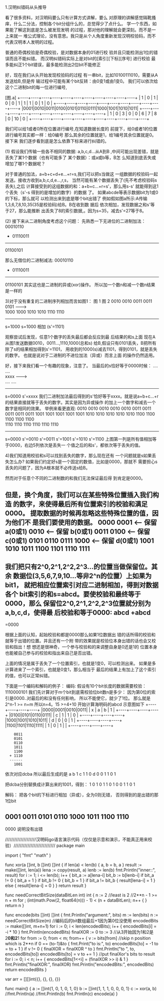 
 1.汉明纠错码从头推导

  看了很多资料，对汉明码要么只有计算方式讲解，要么
  对原理的讲解感觉隔靴搔痒，什么二分法，控制各个bit分组什么的，总觉得少了点什么。
  学一个东西，如果能了解这到底是怎么被发现发明
  的过程，那对他的理解就会更深刻。而不是一上来就一
  堆公式理论，没有意思。我只是从个人角度重新发现汉明校验码，而不代表汉明本人发明的过程。
  

  普通的奇偶校验是奇偶校验，是对数据本身的01进行校
  验并且只能检测出1位的错误而且不能纠错。
  而汉明纠错码实际上是对bit的[索引][下标][序号]
  进行校验
  最多能纠正1个bit错误，最多能检测出2位bit不能修正

  好，现在我们从头开始发现校验码的过程
  有一串bit，比如10100111010，需要从A发送给B,但是传
  输过程中可能有某个bit反转：由0变1或由1变0。
  我们可以依次给这个二进制bit的每一位进行编号,
  
  [图.a]
+----+----+----+----+----+----+----+----+----+----+----+
| 1  | 0  | 1  | 0  | 0  | 1  | 1  | 1  | 0  | 1  | 0  |
+----+----+----+----+----+----+----+----+----+----+----+
|0001|0010|0011|0100|0101|0110|0111|1000|1001|1010|1011|
+----+----+----+----+----+----+----+----+----+----+----+
| 1  | 0  | 3  | 0  | 0  | 6  | 7  | 8  | 0  | 10 | 0  |
+----+----+----+----+----+----+----+----+----+----+----+

我们可以给1或者0所在位置进行编号,在知道数据长度的
前提下，给0或者1的位置进行编号其实都一样：给0编号
那么其余的位置就是1，给1编号其余位置就是0。接下来
我们逐步看到底是怎么依靠下标来进行纠错的。

(1) 假设我们传输一些各不相同的数据: a,b,c,d...从A到B
,中间可能出现差错，就是丢失了某1个数据（也有可能多了
某个数据）：或a或b等，B怎
么知道到底丢失或增加了哪1个数据呢？

对于普通的加法，a+b+c+d+e...+r=s,我们可以把s当做这
一组数据的校验码一起发送。接收方收到a,b,c,d,e...,r,s，
当然可能有某个数据丢失了(先不考虑校验码s丢失),之后
计算接受到的这组数据的和：a+b+c...+r=s'，那么用s-s'
就能得到这1个丢失（s'-s 得到的是增加的数字）的数据
了。 如果abcde等表示数据bit为1或0的下标，那么就可
以检测出来到底是哪个bit出错了
 例如假如图a所示:A传输1,3,6,7,8,10,35(35是校验码)给B。B在收到数
 据后 依次相加，发现数据之和s'等于27，那么能推断
 出丢失了8的索引数据,。因为s=35，减去s'=27等于8。

(2) 接下来从二进制角度考虑这个问题：
先熟悉一下无进位的二进制加法：
  00010110
+ 01110011
-----------
  01100101

  那么无借位的二进制减法:
  00010110
- 01110011
-----------
  01100101
其实这也是二进制的异或(xor)操作。
所以加一个数n和减一个数n结果是一样的
 
3)对于没有重复的二进制序列相加而言如图1：
    图 1               图 2
    0010               0010
    0011               0011
    0101     --->     
    1000               1000
    1010               1010
    1110               1110
---------            ------
  s=1000             s=1000
              相加 (s'=1101)
 
 观察尝试后发现，任意1个数字的丢失最后都会反应到最
 后结果的和s上面
现在A从图1发送数据0010，0011...,1110,1000(总和s) 给B,假设只有0101丢失，B把所有除了s的结果相加得到s'=1101，
用收到的1000(s)减去1101，得到0101，就是丢失的数字。
也就是说对于二进制的不进位加法（异或）而言上面
的操作仍然适用。

好，接下来我们看一个有趣的现象，注意了。
当最后的s恰好等于0000时候：
    ....          ....   
    xxxx   --->        
    ....          .... 
---------     ---------
  s=0000       s'=xxxx
我们二进制加法最后得到的s'恰好等于xxxx。就是说a+b+c...+r的结果直接就等于丢失的数字。其实是因为异或操作
的加上一个数字和减去一个数字是相同的效果。
举例来看更直观:
  0010             0010    0010     0010    0010 
  0011     0011            0011     0011    0011 
  1001     1001    1001             1001    1001 
  1010     1010    1010    1010             1010 
  1100     1100    1100    1100     1100         
  1110     1110    1110    1110     1110    1110 
-------  ------- ------- -------  ------- -------
s=0000  s'=0010 s'=0011 s'=1001  s'=1010 s'=1100 
上图第一列是所有值相加等于0000，右边5列依次是丢失一
个值之后的和s'，都依次等于丢失的值。

4)我们知道用校验和s可以找到丢失的数字，那么现在还有
一个问题就是s如果丢失怎么办?
如果我们约定好s是一个固定的数值，比如是0000，那就不
需要担心s丢失的问题了，因为A根本就不必传送s给B。

然而对于任意个不同的二进制数的和我们无法保证最后得
到肯定是0000。

但是，换个角度，我们可以在某些特殊位置插入我们构造
的数字，来使得最后所有位置索引的校验和满足0000。
提取数据的时候再忽略这些特殊位置的值，因为他们不
是我们要使用的数据。
  0000
  0001  <-- 保留 a(0或1)
  0010  <-- 保留 b(0或1)
  0011 
  0100  <-- 保留 c(0或1)
  0101
  0110
  0111
  1000  <-- 保留 d(0或1)
  1001 
  1010 
  1011
  1100 
  1101
  1110 
  1111
-------

我们把只有2^0,2^1,2^2,2^3...的位置当做保留位。其余
数据位(3,5,6,7,9,10...等非2^n的位置）上如果为bit1，
就把相应位置索引对应二进制相加，得到对数据各个
bit索引的和s=abcd。要使校验和最终等于0000，那么
保留位2^0,2^1,2^2,2^3位置就分别为a,b,c,d，使得最
后校验和等于0000:
 abcd
+abcd
-----
=0000

根据上面的认知，起始校验和都是0000那么如果1位数据出
错的话所得的校验和就等于出错的位置。并且还有一个附
带的效果就是校验位本身出错的话也会又校验和指出！想
想还是很神奇，一个参与校验和的来调整自身是0还是1的
位置本身也能被自己参与的校验和指出来自己是否出错。

上面的情况是属于丢失了一个位置索引，也就是1变0，可以检测出来。
如果是多计算进来了一个索引，也就是0变1，那么相当于
最后的结果上有加上了这个索引的值，也可以正常纠错。

下面是一个编码和解码的例子：
编码:
假设有10个bit长度的数据需要校验：1110000101
我们先计算对于m个bit到底需校验位bit数n是多少：
因为第0位的索引是0000..对最后的和没有任何影响，
所以不能使它，就少了1位。
那么就是2^n-1 >= n+m
所以n=4。15 >=4+10
开始计算海明码的abcd
 示意图如下
+----+----+----+----+
|0000|0001|0010|0011|
| x  | a  | b  | 1  |
+----+----+----+----+
|0100|0101|0110|0111|
| c  | 1  | 1  | 0  |
+----+----+----+----+
|1000|1001|1010|1011|
| d  | 0  | 0  | 1  |
+----+----+----+----+
|1100|1101|1110|1111|
| 1  | 0  | 1  |    |
+----+----+----+----+

        0011
        0101
        0110
        1011
        1100
      + 1110
      ------
        1001
依次对应dcba
所以最后生成的是
   a b 1 c 1 1 0 d 0 0 1 1 0 1

 把dcba分别替换成计算出来的1001，得到：
   1 0 1 0 1 1 0 1 0 0 1 1 0 1

解码：
 把各个bit的下标进行相加（异或），全为0则无错，
 否则得到的是出错的那1位bit

  0001
  0011
  0101
  0110
  1000
  1011
  1100
  1110
------
  0000
说明没有出错

////////////////////汉明码go语言演示代码（仅仅是示意和演示，不能真正用来校验）///////////////////////////
package main

import (
	"fmt"
	"math"
)

func xor(a []int, b []int) []int {
	if len(a) < len(b) {
		a, b = b, a
	}
	result := make([]int, len(a))
	lena := copy(result, a)
	lenb := len(b)
	fmt.Println("inner::", result)
	for i := 1; i <= len(b); i++ {
		bit_a := a[lena-i]
		bit_b := b[lenb-i]
		if bit_a != 0 {
			bit_a = 1
		}
		if bit_b != 0 {
			bit_b = 1
		}
		if bit_a != bit_b {
			result[lena-i] = 1
		} else {
			result[lena-i] = 0
		}
	}
	return result
}

func needCorrectBitSize(dataBitLen int) int {
	n := 2 //least is 2
	//2**n - 1 >= n + m
	for ; (int(math.Pow(2, float64(n))) - 1) < (n + dataBitLen); n++ {
	}
	return n
}

func encode(bits []int) []int {
	fmt.Println("argument:", bits)
	m := len(bits)
	n := needCorrectBitSize(m)
	//编码后的bit数组最后+1因为第0位没使用
	encodedBits := make([]int, m+n+1)
	for i := 0; i < len(encodedBits); i++ {
		encodedBits[i] = -i * 10
	}
	fmt.Println(encodedBits)
	finalXOR := 0
	to := 3 //从3开始因为1和2是2**0和2**1
	for from := 0; from < m; from++ {
		v := bits[from]
		//skip n position which is 2**n
		if 0 == (to-1)&to {
			fmt.Print("to is:", to)
			encodedBits[to] = -1
			to = to + 1
		}
		if v != 0 {
			finalXOR = finalXOR ^ to
		}
		fmt.Println("to ", to, encodedBits[to])
		encodedBits[to] = v
		to += 1
	}
	//put finalXor's bits to result
	for i := 0; i < n; i++ {
		encodedBits[1<<i] = (finalXOR >> i) & 1
	}
	fmt.Println("finalXOR:", finalXOR)
	fmt.Println("encodedBits:", encodedBits)
	return encodedBits
}

var arr = [][]int{{}, {}, {}, {}}

func main() {
	a := []int{1, 0, 1, 0, 1, 0}
	b := []int{1, 1, 1, 0, 0, 0, 1}
	c := xor(a, b)
	//fmt.Println(a)
	//fmt.Println(b)
	fmt.Println(c)
	encode(a)
}
